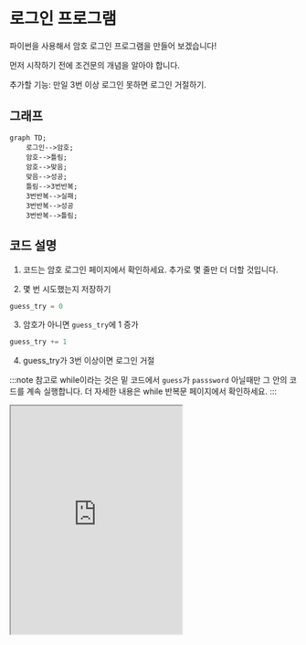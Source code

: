 # 로그인 프로그램

파이썬을 사용해서 암호 로그인 프로그램을 만들어 보겠습니다!

먼저 시작하기 전에 조건문의 개념을 알아야 합니다.

추가할 기능: 만일 3번 이상 로그인 못하면 로그인 거절하기.

## 그래프

```mermaid
graph TD;
    로그인-->암호;
    암호-->틀림;
    암호-->맞음;
    맞음-->성공;
    틀림-->3번반복;
    3번반복-->실패;
    3번반복-->성공
    3번반복-->틀림;
```

## 코드 설명

1. 코드는 암호 로그인 페이지에서 확인하세요. 추가로 몇 줄만 더 더할 것입니다.

2. 몇 번 시도했는지 저장하기

```py
guess_try = 0
```

3. 암호가 아니면 `guess_try`에 1 증가

```py
guess_try += 1
```

4. guess_try가 3번 이상이면 로그인 거절

:::note
참고로 while이라는 것은 밑 코드에서 `guess`가 `passsword` 아닐때만 그 안의 코드를 계속 실행합니다.
더 자세한 내용은 while 반복문 페이지에서 확인하세요.
:::

<iframe
  loading="lazy" title="Python Playground" src="https://trinket.io/embed/python3/5382bd569c" height="400" />
